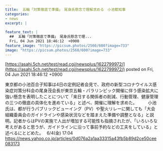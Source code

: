 ```yaml
---
title:  五輪「対策徹底で準備」　尾身氏懸念で理解求める　小池都知事  
categories:
- news
excerpt: |
  
feature_text: |
  ##  五輪「対策徹底で準備」　尾身氏懸念で理...
  Fri, 04 Jun 2021 18:46:12  +0900
feature_image: "https://picsum.photos/2560/600?image=733"
image: "https://picsum.photos/2560/600?image=733"
---
```


[https://asahi.5ch.net/test/read.cgi/newsplus/1622799972/](https://asahi.5ch.net/test/read.cgi/newsplus/1622799972/)
posted on Fri, 04 Jun 2021 18:46:12  +0900

<!--more-->

東京都の小池百合子知事は4日の定例記者会見で、政府の新型コロナウイルス感染症対策分科会の尾身茂会長が東京五輪・パラリンピック開催に伴う感染拡大に強い懸念を表明したことについて「来日する関係者の削減、行動管理、健康管理の三つの徹底の具体化を進めている」と述べ、開催に理解を求めた。 　 　小池氏は、都が行うパブリックビューイング（PV）や聖火リレーに関しても「大会組織委員会のガイドラインや感染状況などを踏まえた準備や調整となる」と説明。記者からはPVの実施で人出が増加する可能性も指摘されたが、「いろいろな考えがあると思うが、ガイドラインに沿って事前予約などの工夫をしている」と述べるにとどめた。　 6/4(金) 17:04 https://news.yahoo.co.jp/articles/0d076a2a1aa33315a43fb5b89d2ce50cee083173
